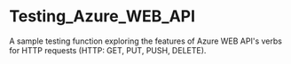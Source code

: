 # Testing_Azure_WEB_API
A sample testing function exploring the features of Azure WEB API's verbs for HTTP requests (HTTP: GET, PUT, PUSH, DELETE).
